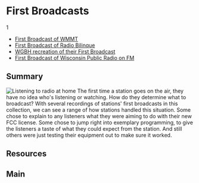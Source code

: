 # First Broadcasts

1

- [First Broadcast of WMMT](/catalog/cpb-aacip_138-93gxdb7z)
- [First Broadcast of Radio Bilinque](/catalog/cpb-aacip_375-375tb7ch)
- [WGBH recreation of their First Broadcast](/catalog/cpb-aacip_15-06g1k422)
- [First Broadcast of Wisconsin Public Radio on FM](/catalog/cpb-aacip_30-9351d435)


## Summary

![Listening to radio at home](https://s3.amazonaws.com/americanarchive.org/exhibits/AAPB_Exhibit_StationHistories_image4.jpg "Listening to radio at home")
The first time a station goes on the air, they have no idea who's listening or watching. How do they determine what to broadcast? With several recordings of stations' first broadcasts in this collection, we can see a range of how stations handled this situation. Some chose to explain to any listeners what they were aiming to do with their new FCC license. Some chose to jump right into exemplary programming, to give the listeners a taste of what they could expect from the station. And still others were just testing their equipment out to make sure it worked. 

## Resources

## Main
